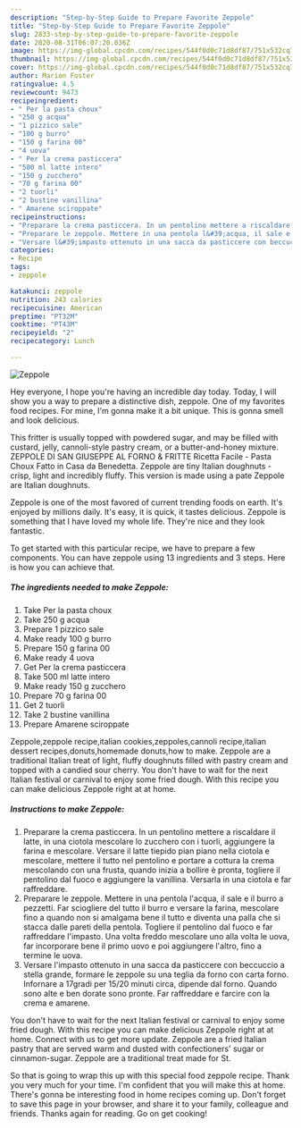 ```yaml
---
description: "Step-by-Step Guide to Prepare Favorite Zeppole"
title: "Step-by-Step Guide to Prepare Favorite Zeppole"
slug: 2833-step-by-step-guide-to-prepare-favorite-zeppole
date: 2020-08-31T06:07:20.036Z
image: https://img-global.cpcdn.com/recipes/544f0d0c71d8df87/751x532cq70/zeppole-recipe-main-photo.jpg
thumbnail: https://img-global.cpcdn.com/recipes/544f0d0c71d8df87/751x532cq70/zeppole-recipe-main-photo.jpg
cover: https://img-global.cpcdn.com/recipes/544f0d0c71d8df87/751x532cq70/zeppole-recipe-main-photo.jpg
author: Marion Foster
ratingvalue: 4.5
reviewcount: 9473
recipeingredient:
- " Per la pasta choux"
- "250 g acqua"
- "1 pizzico sale"
- "100 g burro"
- "150 g farina 00"
- "4 uova"
- " Per la crema pasticcera"
- "500 ml latte intero"
- "150 g zucchero"
- "70 g farina 00"
- "2 tuorli"
- "2 bustine vanillina"
- " Amarene sciroppate"
recipeinstructions:
- "Preparare la crema pasticcera. In un pentolino mettere a riscaldare il latte, in una ciotola mescolare lo zucchero con i tuorli, aggiungere la farina e mescolare. Versare il latte tiepido pian piano nella ciotola e mescolare, mettere il tutto nel pentolino e portare a cottura la crema mescolando con una frusta, quando inizia a bollire è pronta, togliere il pentolino dal fuoco e aggiungere la vanillina. Versarla in una ciotola e far raffreddare."
- "Preparare le zeppole. Mettere in una pentola l&#39;acqua, il sale e il burro a pezzetti. Far sciogliere del tutto il burro e versare la farina, mescolare fino a quando non si amalgama bene il tutto e diventa una palla che si stacca dalle pareti della pentola. Togliere il pentolino dal fuoco e far raffreddare l&#39;impasto. Una volta freddo mescolare uno alla volta le uova, far incorporare bene il primo uovo e poi aggiungere l&#39;altro, fino a termine le uova."
- "Versare l&#39;impasto ottenuto in una sacca da pasticcere con beccuccio a stella grande, formare le zeppole su una teglia da forno con carta forno. Infornare a 17gradi per 15/20 minuti circa, dipende dal forno. Quando sono alte e ben dorate sono pronte. Far raffreddare e farcire con la crema e amarene."
categories:
- Recipe
tags:
- zeppole

katakunci: zeppole 
nutrition: 243 calories
recipecuisine: American
preptime: "PT32M"
cooktime: "PT43M"
recipeyield: "2"
recipecategory: Lunch

---
```



![Zeppole](https://img-global.cpcdn.com/recipes/544f0d0c71d8df87/751x532cq70/zeppole-recipe-main-photo.jpg)

Hey everyone, I hope you're having an incredible day today. Today, I will show you a way to prepare a distinctive dish, zeppole. One of my favorites food recipes. For mine, I'm gonna make it a bit unique. This is gonna smell and look delicious.

This fritter is usually topped with powdered sugar, and may be filled with custard, jelly, cannoli-style pastry cream, or a butter-and-honey mixture. ZEPPOLE DI SAN GIUSEPPE AL FORNO &amp; FRITTE Ricetta Facile - Pasta Choux Fatto in Casa da Benedetta. Zeppole are tiny Italian doughnuts - crisp, light and incredibly fluffy. This version is made using a pate Zeppole are Italian doughnuts.

Zeppole is one of the most favored of current trending foods on earth. It's enjoyed by millions daily. It's easy, it is quick, it tastes delicious. Zeppole is something that I have loved my whole life. They're nice and they look fantastic.


To get started with this particular recipe, we have to prepare a few components. You can have zeppole using 13 ingredients and 3 steps. Here is how you can achieve that.

<!--inarticleads1-->

##### The ingredients needed to make Zeppole:

1. Take  Per la pasta choux
1. Take 250 g acqua
1. Prepare 1 pizzico sale
1. Make ready 100 g burro
1. Prepare 150 g farina 00
1. Make ready 4 uova
1. Get  Per la crema pasticcera
1. Take 500 ml latte intero
1. Make ready 150 g zucchero
1. Prepare 70 g farina 00
1. Get 2 tuorli
1. Take 2 bustine vanillina
1. Prepare  Amarene sciroppate


Zeppole,zeppole recipe,italian cookies,zeppoles,cannoli recipe,italian dessert recipes,donuts,homemade donuts,how to make. Zeppole are a traditional Italian treat of light, fluffy doughnuts filled with pastry cream and topped with a candied sour cherry. You don&#39;t have to wait for the next Italian festival or carnival to enjoy some fried dough. With this recipe you can make delicious Zeppole right at at home. 

<!--inarticleads2-->

##### Instructions to make Zeppole:

1. Preparare la crema pasticcera. In un pentolino mettere a riscaldare il latte, in una ciotola mescolare lo zucchero con i tuorli, aggiungere la farina e mescolare. Versare il latte tiepido pian piano nella ciotola e mescolare, mettere il tutto nel pentolino e portare a cottura la crema mescolando con una frusta, quando inizia a bollire è pronta, togliere il pentolino dal fuoco e aggiungere la vanillina. Versarla in una ciotola e far raffreddare.
1. Preparare le zeppole. Mettere in una pentola l&#39;acqua, il sale e il burro a pezzetti. Far sciogliere del tutto il burro e versare la farina, mescolare fino a quando non si amalgama bene il tutto e diventa una palla che si stacca dalle pareti della pentola. Togliere il pentolino dal fuoco e far raffreddare l&#39;impasto. Una volta freddo mescolare uno alla volta le uova, far incorporare bene il primo uovo e poi aggiungere l&#39;altro, fino a termine le uova.
1. Versare l&#39;impasto ottenuto in una sacca da pasticcere con beccuccio a stella grande, formare le zeppole su una teglia da forno con carta forno. Infornare a 17gradi per 15/20 minuti circa, dipende dal forno. Quando sono alte e ben dorate sono pronte. Far raffreddare e farcire con la crema e amarene.


You don&#39;t have to wait for the next Italian festival or carnival to enjoy some fried dough. With this recipe you can make delicious Zeppole right at at home. Connect with us to get more update. Zeppole are a fried Italian pastry that are served warm and dusted with confectioners&#39; sugar or cinnamon-sugar. Zeppole are a traditional treat made for St. 

So that is going to wrap this up with this special food zeppole recipe. Thank you very much for your time. I'm confident that you will make this at home. There's gonna be interesting food in home recipes coming up. Don't forget to save this page in your browser, and share it to your family, colleague and friends. Thanks again for reading. Go on get cooking!

